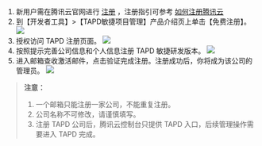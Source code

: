1.  新用户需在腾讯云官网进行 [注册](https://cloud.tencent.com/register?s_url=https%3A%2F%2Fwww.qcloud.com%2Fdocument%2Fproduct%2F213)  ，注册指引可参考 [如何注册腾讯云](https://cloud.tencent.com/document/product/378/9603)
2.  到【开发者工具】>【TAPD敏捷项目管理】产品介绍页上单击【免费注册】。
![](//mc.qcloudimg.com/static/img/fe775b7ce4d6aac38fc1cd4b14439aec/image.png)
3. 授权访问 TAPD 注册页面。 
![](//mc.qcloudimg.com/static/img/69028abc0449522643f8a3dacde8a927/image.png)
4.  按照提示完善公司信息和个人信息注册 TAPD 敏捷研发版本。
![](//mc.qcloudimg.com/static/img/d1c08e060baf21660353cf41c894730b/image.png)
5. 进入邮箱查收激活邮件，点击验证完成注册。注册成功后，你将成为该公司的管理员。
![](//mc.qcloudimg.com/static/img/a79fc6e9ef85d550ff69fd8df553b8d6/image.png)

>**注意：**
> 1. 一个邮箱只能注册一家公司，不能重复注册。
> 2. 公司名称不可修改，请谨慎填写。
> 3. 注册 TAPD 公司后，腾讯云控制台只提供 TAPD 入口，后续管理操作需要进入 TAPD 完成。
